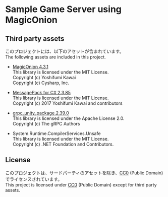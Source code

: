 # Sample Game Server using MagicOnion

## Third party assets

このプロジェクトには、以下のアセットが含まれています。  
The following assets are included in this project.  

- [MagicOnion 4.3.1](https://github.com/Cysharp/MagicOnion/releases/tag/4.3.1)  
  This library is licensed under the MIT License.  
  Copyright (c) Yoshifumi Kawai  
  Copyright (c) Cysharp, Inc.  

- [MessagePack for C# 2.3.85](https://github.com/neuecc/MessagePack-CSharp/releases/tag/v2.3.85)  
  This library is licensed under the MIT License.  
  Copyright (c) 2017 Yoshifumi Kawai and contributors  

- [grpc_unity_package.2.39.0](https://packages.grpc.io/archive/2021/05/a63bfcc5b8c568c736cac55d52046391c239848c-adc98471-7d9a-4a7b-ab16-1488b0f208d5/index.xml)  
  This library is licensed under the Apache License 2.0.  
  Copyright (c) The gRPC Authors  

- System.Runtime.CompilerServices.Unsafe  
  This library is licensed under the MIT License.  
  Copyright (c) .NET Foundation and Contributors.  

## License
このプロジェクトは、サードパーティのアセットを除き、[CC0](http://creativecommons.org/publicdomain/zero/1.0/deed.ja) (Public Domain) でライセンスされています。  
This project is licensed under [CC0](https://creativecommons.org/publicdomain/zero/1.0/deed.en) (Public Domain) except for third party assets.  

